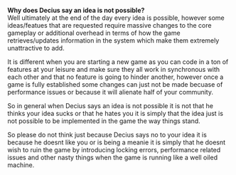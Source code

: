 ---
---
**Why does Decius say an idea is not possible?**  
Well ultimately at the end of the day every idea is possible, however some ideas/featues that are requested require massive changes to the core gameplay or additional overhead in terms of how the game retrieves/updates information in the system which make them extremely unattractive to add.

It is different when you are starting a new game as you can code in a ton of features at your leisure and make sure they all work in synchronous with each other and that no feature is going to hinder another, however once a game is fully established some changes can just not be made becuase of performance issues or because it will alienate half of your community.

So in general when Decius says an idea is not possible it is not that he thinks your idea sucks or that he hates you it is simply that the idea just is not possible to be implemented in the game the way things stand.

So please do not think just because Decius says no to your idea it is because he doesnt like you or is being a meanie it is simply that he doesnt wish to ruin the game by introducing locking errors, performance related issues and other nasty things when the game is running like a well oiled machine.